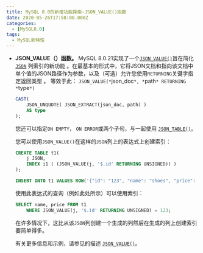 ```yaml
---
title: MySQL 8.0的新增功能探索-JSON_VALUE()函数
date: 2020-05-26T17:58:00.000Z
categories:
  - [MySQL8.0]
tags:
  - MySQL新特性
---
```


- **JSON_VALUE（）函数。** MySQL 8.0.21实现了一个[`JSON_VALUE()`](https://dev.mysql.com/doc/refman/8.0/en/json-search-functions.html#function_json-value)旨在简化[`JSON`](https://dev.mysql.com/doc/refman/8.0/en/json.html) 列索引的新功能 。在最基本的形式中，它将JSON文档和指向该文档中单个值的JSON路径作为参数，以及（可选）允许您使用`RETURNING`关键字指定返回类型 。 等效于此： `JSON_VALUE(*`json_doc`*, *`path`* RETURNING *`type`*)`

  ```sql
  CAST(
      JSON_UNQUOTE( JSON_EXTRACT(json_doc, path) )
      AS type
  );
  ```

  您还可以指定`ON EMPTY`， `ON ERROR`或两个子句，与一起使用 [`JSON_TABLE()`](https://dev.mysql.com/doc/refman/8.0/en/json-table-functions.html#function_json-table)。

  您可以使用`JSON_VALUE()`在这样的`JSON`列上的表达式上创建索引：

  ```sql
  CREATE TABLE t1(
      j JSON,
      INDEX i1 ( (JSON_VALUE(j, '$.id' RETURNING UNSIGNED)) )
  );

  INSERT INTO t1 VALUES ROW('{"id": "123", "name": "shoes", "price": "49.95"}');
  ```

  使用此表达式的查询（例如此处所示）可以使用索引：

  ```sql
  SELECT name, price FROM t1
      WHERE JSON_VALUE(j, '$.id' RETURNING UNSIGNED) = 123;
  ```

  在许多情况下，这比从该`JSON`列创建一个生成的列然后在生成的列上创建索引要简单得多。

  有关更多信息和示例，请参见的描述 [`JSON_VALUE()`](https://dev.mysql.com/doc/refman/8.0/en/json-search-functions.html#function_json-value)。
